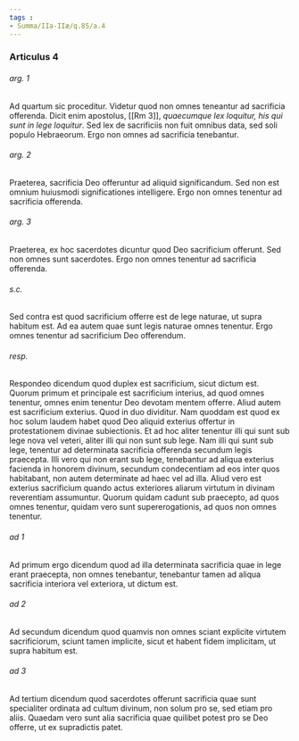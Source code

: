 ```yaml
---
tags : 
- Summa/IIa-IIæ/q.85/a.4
---
```


### Articulus 4

###### arg. 1
Ad quartum sic proceditur. Videtur quod non omnes teneantur ad sacrificia offerenda. Dicit enim apostolus, [[Rm 3]], *quaecumque lex loquitur, his qui sunt in lege loquitur*. Sed lex de sacrificiis non fuit omnibus data, sed soli populo Hebraeorum. Ergo non omnes ad sacrificia tenebantur.

###### arg. 2
Praeterea, sacrificia Deo offeruntur ad aliquid significandum. Sed non est omnium huiusmodi significationes intelligere. Ergo non omnes tenentur ad sacrificia offerenda.

###### arg. 3
Praeterea, ex hoc sacerdotes dicuntur quod Deo sacrificium offerunt. Sed non omnes sunt sacerdotes. Ergo non omnes tenentur ad sacrificia offerenda.

###### s.c.
Sed contra est quod sacrificium offerre est de lege naturae, ut supra habitum est. Ad ea autem quae sunt legis naturae omnes tenentur. Ergo omnes tenentur ad sacrificium Deo offerendum.

###### resp.
Respondeo dicendum quod duplex est sacrificium, sicut dictum est. Quorum primum et principale est sacrificium interius, ad quod omnes tenentur, omnes enim tenentur Deo devotam mentem offerre. Aliud autem est sacrificium exterius. Quod in duo dividitur. Nam quoddam est quod ex hoc solum laudem habet quod Deo aliquid exterius offertur in protestationem divinae subiectionis. Et ad hoc aliter tenentur illi qui sunt sub lege nova vel veteri, aliter illi qui non sunt sub lege. Nam illi qui sunt sub lege, tenentur ad determinata sacrificia offerenda secundum legis praecepta. Illi vero qui non erant sub lege, tenebantur ad aliqua exterius facienda in honorem divinum, secundum condecentiam ad eos inter quos habitabant, non autem determinate ad haec vel ad illa. Aliud vero est exterius sacrificium quando actus exteriores aliarum virtutum in divinam reverentiam assumuntur. Quorum quidam cadunt sub praecepto, ad quos omnes tenentur, quidam vero sunt supererogationis, ad quos non omnes tenentur.

###### ad 1
Ad primum ergo dicendum quod ad illa determinata sacrificia quae in lege erant praecepta, non omnes tenebantur, tenebantur tamen ad aliqua sacrificia interiora vel exteriora, ut dictum est.

###### ad 2
Ad secundum dicendum quod quamvis non omnes sciant explicite virtutem sacrificiorum, sciunt tamen implicite, sicut et habent fidem implicitam, ut supra habitum est.

###### ad 3
Ad tertium dicendum quod sacerdotes offerunt sacrificia quae sunt specialiter ordinata ad cultum divinum, non solum pro se, sed etiam pro aliis. Quaedam vero sunt alia sacrificia quae quilibet potest pro se Deo offerre, ut ex supradictis patet.

